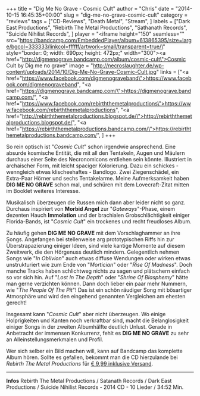 +++
title = "Dig Me No Grave - Cosmic Cult"
author = "Chris"
date = "2014-10-15 16:45:35+00:00"
slug = "dig-me-no-grave-cosmic-cult"
category = "reviews"
tags = ["CD-Reviews", "Death Metal", "Stream", ]
labels = ["Dark East Productions", "Rebirth The Metal Productions", "Sathanath Records", "Suicide Nihilist Records", ]
player = "<iframe height=\"150\" seamless=\"\" src=\"https://bandcamp.com/EmbeddedPlayer/album=613865395/size=large/bgcol=333333/linkcol=ffffff/artwork=small/transparent=true/\" style=\"border: 0; width: 690px; height: 472px;\" width=\"300\"><a href=\"http://digmenograve.bandcamp.com/album/cosmic-cult\">Cosmic Cult by Dig me no grave</a></iframe>"
image = "http://necroslaughter.de/wp-content/uploads/2014/10/Dig-Me-No-Grave-Cosmic-Cult.jpg"
links = ["<a href=\"https://www.facebook.com/digmenograveband\">https://www.facebook.com/digmenograveband</a>", "<a href=\"https://digmenograve.bandcamp.com/\">https://digmenograve.bandcamp.com/</a>", "<a href=\"https://www.facebook.com/rebirththemetalproductions\">https://www.facebook.com/rebirththemetalproductions</a>", "<a href=\"http://rebirththemetalproductions.blogspot.de/\">http://rebirththemetalproductions.blogspot.de/</a>", "<a href=\"https://rebirththemetalproductions.bandcamp.com/\">https://rebirththemetalproductions.bandcamp.com/</a>", ]
+++

So rein optisch ist "_Cosmic Cult_" schon irgendwie ansprechend. Eine absurde kosmische Entität, die mit all den Tentakeln, Augen und Mäulern durchaus einer Seite des Necronomicons entliehen sein könnte. Illustriert in archaischer Form, mit leicht spaciger Kolorierung. Dazu ein schickes - wenngleich etwas klischeehaftes - Bandlogo. Zwei Ziegenschädel, ein Extra-Paar Hörner und sechs Tentakelarme. Meine Aufmerksamkeit haben **DIG ME NO GRAVE** schon mal, und schüren mit dem Lovecraft-Zitat mitten im Booklet weiteres Interesse.

Musikalisch überzeugen die Russen mich dann aber leider nicht so ganz. Durchaus inspiriert von **Morbid Angel** zur "_Gateways_"-Phase, einem dezenten Hauch **Immolation** und der brachialen Grobschlächtigkeit einiger Florida-Bands, ist "_Cosmic Cult_" ein trockenes und recht freudloses Album.

Zu häufig gehen **DIG ME NO GRAVE** mit dem Vorschlaghammer an ihre Songs. Angefangen bei stellenweise arg prototypischen Riffs hin zur Überstrapazierung einiger Ideen, sind viele kantige Momente auf diesem Zweitwerk, die den Hörgenuss deutlich mindern. Gelegentlich nehmen Songs wie "_In Oblivion_" auch etwas diffuse Wendungen oder wirken etwas unstrukturiert wie zum Ende von "_Mortician_" oder "_Rise Of Madness_". Doch manche Tracks haben schlichtweg nichts zu sagen und plätschern einfach so vor sich hin. Auf "_Lost In The Depth_" oder "_Shrine Of Blasphemy_" hätte man gerne verzichten können.
Dann doch lieber ein paar mehr Nummern, wie "_The People Of The Pit_"! Das ist ein schön räudiger Song mit bösartiger Atmosphäre und wird den eingehend genannten Vergleichen am ehesten gerecht!

Insgesamt kann "_Cosmic Cult_" aber nicht überzeugen. Wo einige Holprigkeiten und Kanten noch verkraftbar sind, macht die Belanglosigkeit einiger Songs in der zweiten Albumhälfte deutlich Unlust. Gerade in Anbetracht der immensen Konkurrenz, fehlt es **DIG ME NO GRAVE** zu sehr an Alleinstellungsmerkmalen und Profil.

Wer sich selber ein Bild machen will, kann auf Bandcamp das komplette Album hören. Sollte es gefallen, bekommt man die CD hierzulande bei _Rebirth The Metal Productions_ für <a href="http://www.ebay.de/itm/Dig-Me-No-Grave-Cosmic-Cult-/151288611879?pt=Kinder_Haushaltsgeraete&amp;hash=item2339810427">€ 9,99 inklusive Versand</a>.





---
**Infos**
Rebirth The Metal Productions / Satanath Records / Dark East Productions / Suicide Nihilist Records - 2014
CD - 10 Lieder / 34:52 Min.
